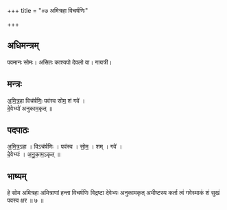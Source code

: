 +++
title = "०७ अमित्रहा विचर्षणिः"

+++
## अधिमन्त्रम्
पवमानः सोमः। असितः काश्यपो देवलो वा। गायत्री।

## मन्त्रः
अ॒मि॒त्र॒हा विच॑र्षणिः॒ पव॑स्व सोम॒ शं गवे॑ ।  
दे॒वेभ्यो॑ अनुकाम॒कृत् ॥

## पदपाठः
अ॒मि॒त्र॒ऽहा । विऽच॑र्षणिः । पव॑स्व । सो॒म॒ । शम् । गवे॑ ।  
दे॒वेभ्यः॑ । अ॒नु॒का॒म॒ऽकृत् ॥

## भाष्यम्
हे सोम अमित्रहा अमित्राणां हन्ता विचर्षणिः विद्रष्टा देवेभ्यः अनुकामकृत् अभीष्टस्य कर्ता त्वं गवेस्माकं शं सुखं पवस्व क्षर ॥ ७ ॥
